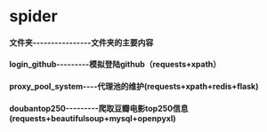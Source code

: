 # spider
#### 文件夹----------------文件夹的主要内容 
#### login_github---------模拟登陆github（requests+xpath）
#### proxy_pool_system----代理池的维护(requests+xpath+redis+flask)
#### doubantop250---------爬取豆瓣电影top250信息(requests+beautifulsoup+mysql+openpyxl)
